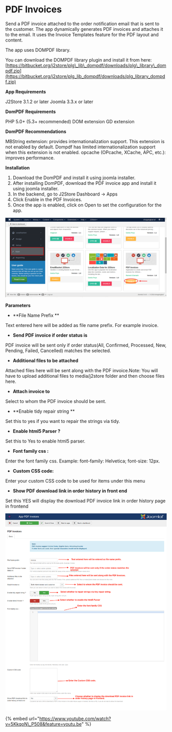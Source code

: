 # PDF Invoices

Send a PDF invoice attached to the order notification email that is sent to the customer. The app dynamically generates PDF invoices and attaches it to the email. It uses the Invoice Templates feature for the PDF layout and content.

The app uses DOMPDF library.

You can download the DOMPDF library plugin and install it from here: [https://bitbucket.org/j2store/plg\_lib\_dompdf/downloads/plg\_library\_dompdf.zip](https://bitbucket.org/j2store/plg_lib_dompdf/downloads/plg_library_dompdf.zip)

**App Requirements**

J2Store 3.1.2 or later Joomla 3.3.x or later

**DomPDF Requirements**

PHP 5.0+ \(5.3+ recommended\) DOM extension GD extension

**DomPDF Recommendations**

MBString extension: provides internationalization support. This extension is not enabled by default. Dompdf has limited internationalization support when this extension is not enabled. opcache \(OPcache, XCache, APC, etc.\): improves performance.

**Installation**

1. Download the DomPDF and install it using joomla installer.
2. After installing DomPDF, download the PDF invoice app and install it using joomla installer.
3. In the backend, go to J2Store Dashboard -&gt; Apps
4. Click Enable in the PDF Invoices.
5. Once the app is enabled, click on Open to set the configuration for the app.

![pdf01](https://raw.githubusercontent.com/j2store/doc-images/master/apps/Pdf-invoices/pdfinvoice_01.png)

**Parameters**

* \*\*File Name Prefix \*\*

Text entered here will be added as file name prefix. For example invoice.

* **Send PDF invoice if order status is**

PDF invoice will be sent only if order status\(All, Confirmed, Processed, New, Pending, Failed, Cancelled\) matches the selected.

* **Additional files to be attached**

Attached files here will be sent along with the PDF invoice.Note: You will have to upload additional files to media/j2store folder and then choose files here.

* **Attach invoice to**

Select to whom the PDF invoice should be sent.

* \*\*Enable tidy repair string \*\*

Set this to yes if you want to repair the strings via tidy.

* **Enable html5 Parser ?**

Set this to Yes to enable html5 parser.

* **Font family css :**

Enter the font family css. Example: font-family: Helvetica; font-size: 12px.

* **Custom CSS code:**

Enter your custom CSS code to be used for items under this menu

* **Show PDF download link in order history in front end**

Set this YES will display the download PDF invoice link in order history page in frontend

![](../../.gitbook/assets/pdfinvoice_02.png)

{% embed url="https://www.youtube.com/watch?v=5KkqoN\_P508&feature=youtu.be" %}




